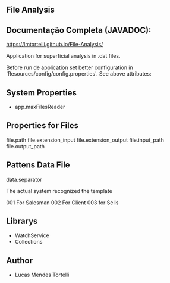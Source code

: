 ## File Analysis ##

## Documentação Completa (JAVADOC):
https://lmtortelli.github.io/File-Analysis/

Application for superficial analysis in .dat files.

Before run de application set better configuration in 'Resources/config/config.properties'. See above attributes:

## System Properties ##
- app.maxFilesReader

## Properties for Files
file.path
file.extension_input
file.extension_output
file.input_path
file.output_path

## Pattens Data File
data.separator

The actual system recognized the template

001 For Salesman
002 For Client
003 for Sells

## Librarys
- WatchService
- Collections

## Author
- Lucas Mendes Tortelli